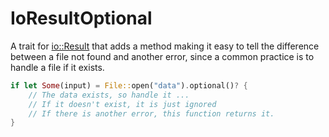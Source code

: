 # IoResultOptional

A trait for [io::Result](https://doc.rust-lang.org/std/io/type.Result.html)
that adds a method making it easy to tell the difference between a
file not found and another error, since a common practice is to handle
a file if it exists.

````rust
if let Some(input) = File::open("data").optional()? {
    // The data exists, so handle it ...
    // If it doesn't exist, it is just ignored
    // If there is another error, this function returns it.
}
````
